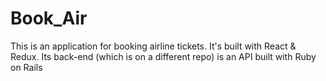 # Book_Air
This is an application for booking airline tickets. It's built with React &amp; Redux. Its back-end (which is on a different repo) is an API built with Ruby on Rails
